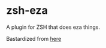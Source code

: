 # zsh-eza

A plugin for ZSH that does eza things.

Bastardized from [here](https://github.com/ptavares/zsh-exa)
